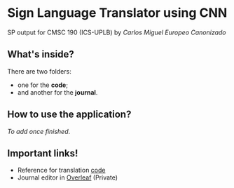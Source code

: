# Sign Language Translator using CNN

SP output for CMSC 190 (ICS-UPLB) by *Carlos Miguel Europeo Canonizado*

## What's inside?

There are two folders:
* one for the **code**;
* and another for the **journal**.

## How to use the application?

*To add once finished*.

## Important links!

* Reference for translation [code](https://github.com/Evilport2/Sign-Language)
* Journal editor in [Overleaf](https://www.overleaf.com/project/5bba47e85c4dc537fd77ae68) (Private)